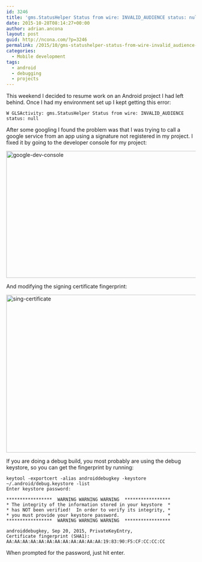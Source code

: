 ```yaml
---
id: 3246
title: 'gms.StatusHelper Status from wire: INVALID_AUDIENCE status: null'
date: 2015-10-28T08:14:27+00:00
author: adrian.ancona
layout: post
guid: http://ncona.com/?p=3246
permalink: /2015/10/gms-statushelper-status-from-wire-invalid_audience-status-null/
categories:
  - Mobile development
tags:
  - android
  - debugging
  - projects
---
```

This weekend I decided to resume work on an Android project I had left behind. Once I had my environment set up I kept getting this error:

```
W GLSActivity: gms.StatusHelper Status from wire: INVALID_AUDIENCE status: null
```

After some googling I found the problem was that I was trying to call a google service from an app using a signature not registered in my project. I fixed it by going to the developer console for my project:

<!--more-->

[<img src="http://ncona.com/wp-content/uploads/2015/10/google-dev-console.png" alt="google-dev-console" width="937" height="338" class="alignnone size-full wp-image-3247" srcset="https://ncona.com/wp-content/uploads/2015/10/google-dev-console.png 937w, https://ncona.com/wp-content/uploads/2015/10/google-dev-console-300x108.png 300w" sizes="(max-width: 937px) 100vw, 937px" />](http://ncona.com/wp-content/uploads/2015/10/google-dev-console.png)

And modifying the signing certificate fingerprint:

[<img src="http://ncona.com/wp-content/uploads/2015/10/sing-certificate.png" alt="sing-certificate" width="668" height="420" class="alignnone size-full wp-image-3248" srcset="https://ncona.com/wp-content/uploads/2015/10/sing-certificate.png 668w, https://ncona.com/wp-content/uploads/2015/10/sing-certificate-300x189.png 300w" sizes="(max-width: 668px) 100vw, 668px" />](http://ncona.com/wp-content/uploads/2015/10/sing-certificate.png)

If you are doing a debug build, you most probably are using the debug keystore, so you can get the fingerprint by running:

```
keytool -exportcert -alias androiddebugkey -keystore ~/.android/debug.keystore -list
Enter keystore password:

*****************  WARNING WARNING WARNING  *****************
* The integrity of the information stored in your keystore  *
* has NOT been verified!  In order to verify its integrity, *
* you must provide your keystore password.                  *
*****************  WARNING WARNING WARNING  *****************

androiddebugkey, Sep 20, 2015, PrivateKeyEntry,
Certificate fingerprint (SHA1): AA:AA:AA:AA:AA:AA:AA:AA:AA:AA:AA:AA:19:83:90:F5:CF:CC:CC:CC
```

When prompted for the password, just hit enter.
